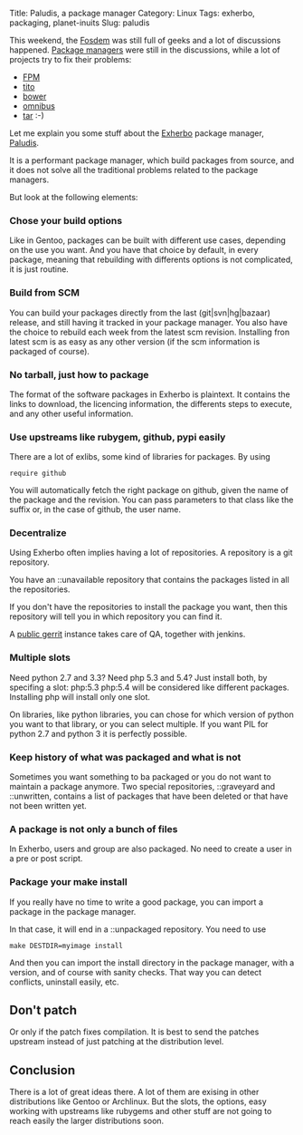 Title: Paludis, a package manager
Category: Linux
Tags: exherbo, packaging, planet-inuits
Slug: paludis

This weekend, the [Fosdem](http://fosdem.org) was still full of geeks and a lot of
discussions happened. [Package managers](http://www.slideshare.net/dberkholz/is-distributionlevel-package-management-obsolete)
were still in the discussions, while a lot of projects try to fix their problems:

* [FPM](https://github.com/jordansissel/fpm)
* [tito](https://github.com/dgoodwin/tito)
* [bower](https://github.com/bower/bower)
* [omnibus](https://github.com/opscode/omnibus-chef)
* [tar](https://www.gnu.org/software/tar/) :-)

Let me explain you some stuff about the [Exherbo](http://exherbo) package manager, [Paludis](http://paludis.exherbo.org/).

It is a performant package manager, which build packages from source, and it does
not solve all the traditional problems related to the package managers.

But look at the following elements:

### Chose your build options

Like in Gentoo, packages can be built with different use cases, depending on
the use you want. And you have that choice by default, in every package, meaning
that rebuilding with differents options is not complicated, it is just routine.

### Build from SCM

You can build your packages directly from the last (git|svn|hg|bazaar) release, and still having it
tracked in your package manager. You also have the choice to rebuild each week from
the latest scm revision. Installing fron latest scm is as easy as any other version (if
the scm information is packaged of course).

### No tarball, just how to package

The format of the software packages in Exherbo is plaintext. It contains the
links to download, the licencing information, the differents steps to execute,
and any other useful information.

### Use upstreams like rubygem, github, pypi easily

There are a lot of exlibs, some kind of libraries for packages. By using

    require github

You will automatically fetch the right package on github, given the name of the
package and the revision. You can pass parameters to that class like the suffix or,
in the case of github, the user name.

### Decentralize

Using Exherbo often implies having a lot of repositories. A repository is a git repository.

You have an ::unavailable repository that contains the packages listed in all the repositories.

If you don't have the repositories to install the package you want, then this
repository will tell you in which repository you can find it.

A [public gerrit](http://galileo.mailstation.de/gerrit) instance takes care of QA, together
with jenkins.

### Multiple slots

Need python 2.7 and 3.3? Need php 5.3 and 5.4? Just install both, by specifing a
slot: php:5.3 php:5.4 will be considered like different packages. Installing php will
install only one slot.

On libraries, like python libraries, you can chose for which version of python you want
to that library, or you can select multiple. If you want PIL for python 2.7 and python 3
it is perfectly possible.

### Keep history of what was packaged and what is not

Sometimes you want something to ba packaged or you do not want to maintain a package anymore.
Two special repositories, ::graveyard and ::unwritten, contains a list of packages that
have been deleted or that have not been written yet.

### A package is not only a bunch of files

In Exherbo, users and group are also packaged. No need to create a user in a pre or post script.

### Package your make install

If you really have no time to write a good package, you can import a package in the package manager.

In that case, it will end in a ::unpackaged repository. You need to use

    make DESTDIR=myimage install

And then you can import the install directory in the package manager, with a version, and
of course with sanity checks. That way you can detect conflicts, uninstall easily, etc.

## Don't patch

Or only if the patch fixes compilation. It is best to send the patches upstream instead
of just patching at the distribution level.

## Conclusion

There is a lot of great ideas there. A lot of them are exising in other
distributions like Gentoo or Archlinux. But the slots, the options, easy working
with upstreams like rubygems and other stuff are not going to reach easily the larger
distributions soon.

